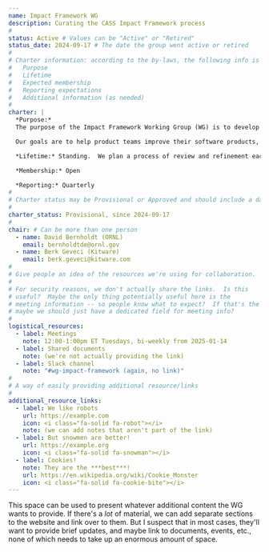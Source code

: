 ```yaml
---
name: Impact Framework WG
description: Curating the CASS Impact Framework process
#
status: Active # Values can be "Active" or "Retired"
status_date: 2024-09-17 # The date the group went active or retired
#
# Charter information: according to the by-laws, the following info is expected:
#   Purpose
#   Lifetime
#   Expected membership
#   Reporting expectations
#   Additional information (as needed)
#
charter: |
  *Purpose:*
  The purpose of the Impact Framework Working Group (WG) is to develop and refine the CASS Impact Framework process, and advise on and curate its use across the consortium. The CASS Impact Framework (IF) process is intended to provide a uniform, but flexible approach to gathering information to help the CASS member organizations understand the status and progress made by supported software projects with respect to the quality and sustainability of the software, and the impact those and other improvements have had on the usage of the software and on its ability to support scientific discovery.

  Our goals are to help product teams improve their software products, and to identify impacts and accomplishments that we can highlight to our sponsors and to our community.  We will use the information and metrics collected through the IF process to suggest targets for improvement and to understand, in a software engineering sense, if the improvements pursued achieved the intended results.  We are interested in improvements to software products over time and across the ecosystem.  We recognize that software products in the ecosystem may be very different in many respects and we commit not to release absolute metrics or compare them between projects.

  *Lifetime:* Standing.  We plan a process of review and refinement each time the IF is used.

  *Membership:* Open

  *Reporting:* Quarterly
#
# Charter status may be Provisional or Approved and should include a date
#
charter_status: Provisional, since 2024-09-17
#
chair: # Can be more than one person
  - name: David Bernholdt (ORNL)
    email: bernholdtde@ornl.gov
  - name: Berk Geveci (Kitware)
    email: berk.geveci@kitware.com
#
# Give people an idea of the resources we're using for collaboration.
#
# For security reasons, we don't actually share the links.  Is this
# useful?  Maybe the only thing potentially useful here is the
# meeting information -- so people know what to expect?  If that's the only thing
# maybe we should just have a dedicated field for meeting info?
#
logistical_resources:
  - label: Meetings
    note: 12:00-1:00pm ET Tuesdays, bi-weekly from 2025-01-14
  - label: Shared documents
    note: (we're not actually providing the link)
  - label: Slack channel
    note: "#wg-impact-framework (again, no link)"
#
# A way of easily providing additional resource/links
#
additional_resource_links:
  - label: We like robots
    url: https://example.com
    icon: <i class="fa-solid fa-robot"></i>
    note: (we can add notes that aren't part of the link)
  - label: But snowmen are better!
    url: https://example.org
    icon: <i class="fa-solid fa-snowman"></i>
  - label: Cookies!
    note: They are the ***best***!
    url: https://en.wikipedia.org/wiki/Cookie_Monster
    icon: <i class="fa-solid fa-cookie-bite"></i>
---
```

This space can be used to present whatever additional content the WG wants to provide.  If there's a *lot* of material, we can add separate sections to the website and link over to them.  But I suspect that in most cases, they'll want to provide brief updates, and maybe link to documents, events, etc., none of which needs to take up an enormous amount of space.